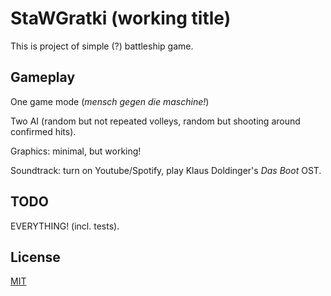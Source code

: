 # StaWGratki (working title)

This is project of simple (?) battleship game.

## Gameplay

One game mode (*mensch gegen die maschine!*)

Two AI (random but not repeated volleys, random but shooting around confirmed hits).

Graphics: minimal, but working!

Soundtrack: turn on Youtube/Spotify, play Klaus Doldinger's *Das Boot* OST.
## TODO

EVERYTHING! (incl. tests).

## License
[MIT](https://choosealicense.com/licenses/mit/)